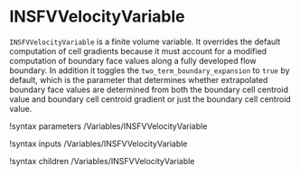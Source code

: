 # INSFVVelocityVariable

`INSFVVelocityVariable` is a finite volume variable. It overrides the default
computation of cell gradients because it must account for a modified computation
of boundary face values along a fully developed flow boundary. In addition it
toggles the `two_term_boundary_expansion` to `true` by default, which is the
parameter that determines whether extrapolated boundary face values are
determined from both the boundary cell centroid value and boundary cell centroid
gradient or just the boundary cell centroid value.

!syntax parameters /Variables/INSFVVelocityVariable

!syntax inputs /Variables/INSFVVelocityVariable

!syntax children /Variables/INSFVVelocityVariable
